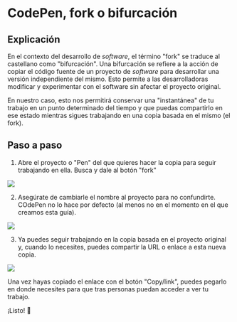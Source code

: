 # CodePen, fork o bifurcación

## Explicación

En el contexto del desarrollo de *software*, el término "fork" se traduce al castellano como "bifurcación". Una bifurcación se refiere a la acción de copiar el código fuente de un proyecto de *software* para desarrollar una versión independiente del mismo. Esto permite a las desarrolladoras modificar y experimentar con el software sin afectar el proyecto original.

En nuestro caso, esto nos permitirá conservar una "instantánea" de tu trabajo en un punto determinado del tiempo y que puedas compartirlo en ese estado mientras sigues trabajando en una copia basada en el mismo (el fork).

## Paso a paso

1. Abre el proyecto o "Pen" del que quieres hacer la copia para seguir trabajando en ella. Busca y dale al botón "fork"

![](../assets/codePen_fork_01.png)

2. Asegúrate de cambiarle el nombre al proyecto para no confundirte. COdePen no lo hace por defecto (al menos no en el momento en el que creamos esta guía).

![](../assets/codePen_fork_02.png)

3. Ya puedes seguir trabajando en la copia basada en el proyecto original y, cuando lo necesites, puedes compartir la URL o enlace a esta nueva copia.

![](../assets/codePen_fork_03.png)

Una vez hayas copiado el enlace con el botón "Copy/link", puedes pegarlo en donde necesites para que tras personas puedan acceder a ver tu trabajo.

¡Listo! 🌟
